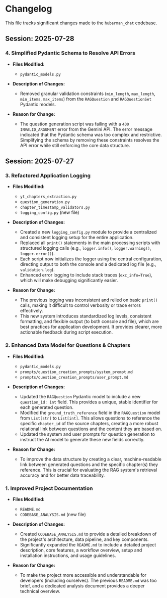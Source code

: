 # Changelog

This file tracks significant changes made to the `huberman_chat` codebase.

## Session: 2025-07-28

### 4. Simplified Pydantic Schema to Resolve API Errors

-   **Files Modified:**
    -   `pydantic_models.py`

-   **Description of Changes:**
    -   Removed granular validation constraints (`min_length`, `max_length`, `min_items`, `max_items`) from the `RAGQuestion` and `RAGQuestionSet` Pydantic models.

-   **Reason for Change:**
    -   The question generation script was failing with a `400 INVALID_ARGUMENT` error from the Gemini API. The error message indicated that the Pydantic schema was too complex and restrictive. Simplifying the schema by removing these constraints resolves the API error while still enforcing the core data structure.

## Session: 2025-07-27

### 3. Refactored Application Logging

-   **Files Modified:**
    -   `yt_chapters_extraction.py`
    -   `question_generation.py`
    -   `chapter_timestamp_validators.py`
    -   `logging_config.py` (new file)

-   **Description of Changes:**
    -   Created a new `logging_config.py` module to provide a centralized and consistent logging setup for the entire application.
    -   Replaced all `print()` statements in the main processing scripts with structured logging calls (e.g., `logger.info()`, `logger.warning()`, `logger.error()`).
    -   Each script now initializes the logger using the central configuration, directing output to both the console and a dedicated log file (e.g., `validation.log`).
    -   Enhanced error logging to include stack traces (`exc_info=True`), which will make debugging significantly easier.

-   **Reason for Change:**
    -   The previous logging was inconsistent and relied on basic `print()` calls, making it difficult to control verbosity or trace errors effectively.
    -   This new system introduces standardized log levels, consistent formatting, and flexible output (to both console and file), which are best practices for application development. It provides clearer, more actionable feedback during script execution.

### 2. Enhanced Data Model for Questions & Chapters

-   **Files Modified:**
    -   `pydantic_models.py`
    -   `prompts/question_creation_prompts/system_prompt.md`
    -   `prompts/question_creation_prompts/user_prompt.md`

-   **Description of Changes:**
    -   Updated the `RAGQuestion` Pydantic model to include a new `question_id: int` field. This provides a unique, stable identifier for each generated question.
    -   Modified the `ground_truth_reference` field in the `RAGQuestion` model from `List[str]` to `List[int]`. This allows questions to reference the specific `chapter_id` of the source chapters, creating a more robust relational link between questions and the content they are based on.
    -   Updated the system and user prompts for question generation to instruct the AI model to generate these new fields correctly.

-   **Reason for Change:**
    -   To improve the data structure by creating a clear, machine-readable link between generated questions and the specific chapter(s) they reference. This is crucial for evaluating the RAG system's retrieval accuracy and for better data traceability.

### 1. Improved Project Documentation

-   **Files Modified:**
    -   `README.md`
    -   `CODEBASE_ANALYSIS.md` (new file)

-   **Description of Changes:**
    -   Created `CODEBASE_ANALYSIS.md` to provide a detailed breakdown of the project's architecture, data pipeline, and key components.
    -   Significantly expanded the `README.md` to include a detailed project description, core features, a workflow overview, setup and installation instructions, and usage guidelines.

-   **Reason for Change:**
    -   To make the project more accessible and understandable for developers (including ourselves). The previous `README.md` was too brief, and a dedicated analysis document provides a deeper technical overview.